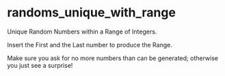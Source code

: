 # randoms_unique_with_range
Unique Random Numbers within a Range of Integers.

Insert the First and the Last number to produce the Range.

Make sure you ask for no more numbers than can be generated; otherwise you just see a surprise!